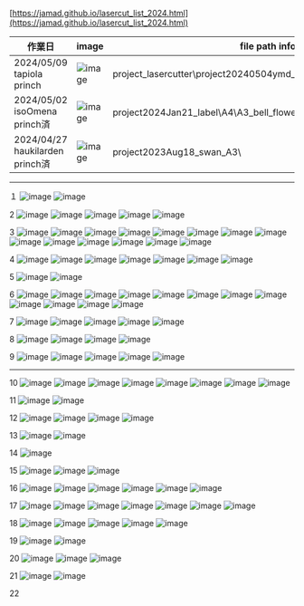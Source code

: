 <link rel="stylesheet" type="text/css" href="/assets/css/styles.css">

[https://jamad.github.io/lasercut_list_2024.html](https://jamad.github.io/lasercut_list_2024.html)


| 作業日 | image | file path info|
| -------------| ------------- | ------------- |
| 2024/05/09 tapiola princh| ![image](https://github.com/jamad/jamad.github.io/assets/949913/7e7c449b-df50-4f36-8467-e783cc216293)| project_lasercutter\project20240504ymd_ai_image | 
| 2024/05/02 isoOmena princh済| ![image](https://github.com/jamad/jamad.github.io/assets/949913/acc28949-f81b-4519-8924-af2a571cc4d3)| project2024Jan21_label\A4\A3_bell_flower_update_smaller_for_dish.pdf | 
| 2024/04/27 haukilarden princh済|  ![image](https://github.com/jamad/jamad.github.io/assets/949913/a0cda0f4-73aa-48e5-9e3c-d5e74f1f7938) | project2023Aug18_swan_A3\ |




---
１
![image](https://github.com/jamad/jamad.github.io/assets/949913/50931217-9e8f-43d3-ae74-f35a5a0a8898)
![image](https://github.com/jamad/jamad.github.io/assets/949913/2855acd9-9ee8-48ff-a187-fa6db7d8b2ca)




2
![image](https://github.com/jamad/jamad.github.io/assets/949913/59267f83-8ea0-4dbe-bd38-44293d5db49a)
![image](https://github.com/jamad/jamad.github.io/assets/949913/9199fce7-5208-4989-9684-5e2d5166b8d7)
![image](https://github.com/jamad/jamad.github.io/assets/949913/8664d4e8-b792-4e17-836f-5baafa643ed4)
![image](https://github.com/jamad/jamad.github.io/assets/949913/8b874fd0-df65-413d-9d9e-7766eee7fd3f)
![image](https://github.com/jamad/jamad.github.io/assets/949913/03f53a1d-bd85-43e1-8961-6a2eb1cf752d)



3
![image](https://github.com/jamad/jamad.github.io/assets/949913/5282a1fa-c343-4c7c-a60a-2934f19e3dbf)
![image](https://github.com/jamad/jamad.github.io/assets/949913/dad0ebc2-020e-49a9-9aa4-5faaaafb2ceb)
![image](https://github.com/jamad/jamad.github.io/assets/949913/8db11c46-6be0-497e-8416-3bd2867e99b3)
![image](https://github.com/jamad/jamad.github.io/assets/949913/60c2aae5-2346-4d7a-9a62-b8abbf644f87)
![image](https://github.com/jamad/jamad.github.io/assets/949913/40f340df-d880-4e0a-97bd-012552c2fb5f)
![image](https://github.com/jamad/jamad.github.io/assets/949913/a8771de5-5fa9-4156-a578-73273e975fb8)
![image](https://github.com/jamad/jamad.github.io/assets/949913/368e5ede-bf72-4b31-a6b6-039bd83e6c1d)
![image](https://github.com/jamad/jamad.github.io/assets/949913/627e72a4-4949-4b18-aaa1-026d64eb52fe)
![image](https://github.com/jamad/jamad.github.io/assets/949913/37ccada0-534f-4efd-baec-dc62b90228d8)
![image](https://github.com/jamad/jamad.github.io/assets/949913/884430a8-e0ee-494e-bd44-394312eb0955)
![image](https://github.com/jamad/jamad.github.io/assets/949913/a1fc54c6-7b4a-46ef-8144-306ccea9259f)
![image](https://github.com/jamad/jamad.github.io/assets/949913/afc6fe23-cddf-4f0e-8f86-54e1548b4bf2)
![image](https://github.com/jamad/jamad.github.io/assets/949913/73e00340-94ec-4b85-af96-8eb11836be6b)
![image](https://github.com/jamad/jamad.github.io/assets/949913/16c1f5d4-a5a4-4953-a394-2fa2243ead50)


4
![image](https://github.com/jamad/jamad.github.io/assets/949913/31bbc41c-287b-4a28-8af5-3ce070ee563c)
![image](https://github.com/jamad/jamad.github.io/assets/949913/dcb61c6f-6dcc-43fa-a5ad-6709241d2dc7)
![image](https://github.com/jamad/jamad.github.io/assets/949913/09640241-4d1a-4b96-9ecb-601971c1d413)
![image](https://github.com/jamad/jamad.github.io/assets/949913/0271edec-0774-4dd5-809f-d68996410a31)
![image](https://github.com/jamad/jamad.github.io/assets/949913/bee89e64-ccdf-40d4-8edf-684b5955426c)
![image](https://github.com/jamad/jamad.github.io/assets/949913/657cf095-ff5b-4999-b00b-de49435dacb3)
![image](https://github.com/jamad/jamad.github.io/assets/949913/0e810b99-d74a-4f53-b553-158f72322126)


5
![image](https://github.com/jamad/jamad.github.io/assets/949913/a34cff3d-ed01-4643-b461-317ec81be54e)
![image](https://github.com/jamad/jamad.github.io/assets/949913/703413da-2dc7-434c-8a9e-150a09d718fd)


6
![image](https://github.com/jamad/jamad.github.io/assets/949913/affe6ca7-ff03-4d5f-b339-0001b5628158)
![image](https://github.com/jamad/jamad.github.io/assets/949913/16c61677-baa1-44a2-881f-41b0589db95d)
![image](https://github.com/jamad/jamad.github.io/assets/949913/2e11afb9-673a-4f7d-aa6c-76b0906c4ba1)
![image](https://github.com/jamad/jamad.github.io/assets/949913/a6e24830-3a8b-423d-9ef8-0d0abd986a70)
![image](https://github.com/jamad/jamad.github.io/assets/949913/3a825dff-1e31-4b6b-a7de-8dc1e758841d)
![image](https://github.com/jamad/jamad.github.io/assets/949913/25e3ec92-f854-4c20-8eaa-cc38dcd10aea)
![image](https://github.com/jamad/jamad.github.io/assets/949913/47c83c5e-f1d7-427c-9159-87fdb4b62584)
![image](https://github.com/jamad/jamad.github.io/assets/949913/3f68a8d1-8201-41f7-afb3-edbf09c98310)
![image](https://github.com/jamad/jamad.github.io/assets/949913/14728b9a-c9c3-4d6e-9902-e2a4e39215ba)
![image](https://github.com/jamad/jamad.github.io/assets/949913/54252c56-54fd-41bb-b3a6-2778880921f1)
![image](https://github.com/jamad/jamad.github.io/assets/949913/3ed03137-7f2c-49b0-9c16-f4a13693efd8)
![image](https://github.com/jamad/jamad.github.io/assets/949913/15756908-5e1c-4b59-abeb-a1e302ecd1b9)





7
![image](https://github.com/jamad/jamad.github.io/assets/949913/322eafa0-d6fe-4ff5-b4f0-7a06f33699a0)
![image](https://github.com/jamad/jamad.github.io/assets/949913/9f2466b2-89a0-4216-8782-6ebd7fea77d3)
![image](https://github.com/jamad/jamad.github.io/assets/949913/9d9ce00d-f38f-40f5-8427-7df0a3460d22)
![image](https://github.com/jamad/jamad.github.io/assets/949913/ea5e6dcd-015c-40d4-883a-2b8acd7397fa)
![image](https://github.com/jamad/jamad.github.io/assets/949913/575c3e57-1921-4263-9ba2-955243d9fc5e)



8
![image](https://github.com/jamad/jamad.github.io/assets/949913/5ae71a06-5e6c-4211-b452-e95a9acebbaa)
![image](https://github.com/jamad/jamad.github.io/assets/949913/58b73004-0120-425c-8ec9-5e182eb959df)
![image](https://github.com/jamad/jamad.github.io/assets/949913/22df7cd5-cb99-4292-ad88-30233b9929d9)
![image](https://github.com/jamad/jamad.github.io/assets/949913/f8cbd197-d593-4cc9-b2a5-e68477f9b68b)


9
![image](https://github.com/jamad/jamad.github.io/assets/949913/9584b8e6-d5ac-4330-93f5-89ffe73f13e2)
![image](https://github.com/jamad/jamad.github.io/assets/949913/a5ffc8c0-faf4-48df-9dba-1c2623319c85)
![image](https://github.com/jamad/jamad.github.io/assets/949913/c00e3fd0-1d82-499c-91e2-8d70d0c70e6f)
![image](https://github.com/jamad/jamad.github.io/assets/949913/909c7377-f143-444f-a520-3d7be154b708)
![image](https://github.com/jamad/jamad.github.io/assets/949913/8b8707ab-4956-4716-98cf-838b1c5b4f0d)



---

10
![image](https://github.com/jamad/jamad.github.io/assets/949913/2dcff51e-45d2-4f38-9acb-274d40aa2675)
![image](https://github.com/jamad/jamad.github.io/assets/949913/c9c578f5-e1d9-47f5-8c01-90c20719a54e)
![image](https://github.com/jamad/jamad.github.io/assets/949913/2942a52c-2fcb-4bf3-8d6e-085742880a94)
![image](https://github.com/jamad/jamad.github.io/assets/949913/fdb56957-2297-4352-910b-c2e857b0be79)
![image](https://github.com/jamad/jamad.github.io/assets/949913/6d15a3b7-45e0-4db5-8982-3456dc6888f5)
![image](https://github.com/jamad/jamad.github.io/assets/949913/086dea6f-7521-482d-a27c-ac9b07c7fb8e)
![image](https://github.com/jamad/jamad.github.io/assets/949913/790455b9-cffd-4d6d-b14c-50a52638a40d)
![image](https://github.com/jamad/jamad.github.io/assets/949913/04befafa-251e-4bcf-ac97-f81a3f822ef4)




11
![image](https://github.com/jamad/jamad.github.io/assets/949913/caa7bb63-6ca8-4705-8024-557b735b51b9)
![image](https://github.com/jamad/jamad.github.io/assets/949913/b842504a-e892-466d-b9ff-516f470cb5c3)



12
![image](https://github.com/jamad/jamad.github.io/assets/949913/f7621647-85c4-4ba3-8694-e608e1e63505)
![image](https://github.com/jamad/jamad.github.io/assets/949913/8b13ded0-d6f5-463f-b137-f0ffefb163d9)
![image](https://github.com/jamad/jamad.github.io/assets/949913/0130ac3f-6dbd-4758-8efd-cda9d65fc124)
![image](https://github.com/jamad/jamad.github.io/assets/949913/6fdd3195-277c-4513-916f-74795991862c)



13
![image](https://github.com/jamad/jamad.github.io/assets/949913/16c7e0d7-7c4c-47b6-ac9f-a3b90634b38e)
![image](https://github.com/jamad/jamad.github.io/assets/949913/82dc471a-29de-494b-bc4a-a142b94e12bc)


14
![image](https://github.com/jamad/jamad.github.io/assets/949913/d1828d53-83ea-49e6-ac2f-98e921539f90)


15
![image](https://github.com/jamad/jamad.github.io/assets/949913/7d188ca8-2ac8-4928-b11c-f3aebd41bb83)
![image](https://github.com/jamad/jamad.github.io/assets/949913/3382f398-35d3-4e6c-ba6e-c59d14b1e0dd)
![image](https://github.com/jamad/jamad.github.io/assets/949913/014f0a73-6311-4999-8b41-286785acf99d)



16
![image](https://github.com/jamad/jamad.github.io/assets/949913/43585c93-03df-4ca0-a1c2-45356692c264)
![image](https://github.com/jamad/jamad.github.io/assets/949913/c0273c82-41bf-4745-91ef-12a8c8cfe5c8)
![image](https://github.com/jamad/jamad.github.io/assets/949913/220a5f9e-022b-4260-b86e-f165494daa1c)
![image](https://github.com/jamad/jamad.github.io/assets/949913/7aed4815-9b05-4a5d-ab25-8fb30499cebd)
![image](https://github.com/jamad/jamad.github.io/assets/949913/b59629ed-301d-43d1-9ea5-3a03481dbf2e)
![image](https://github.com/jamad/jamad.github.io/assets/949913/8876fc03-db7b-4bf7-8fda-078a359eea3e)



17
![image](https://github.com/jamad/jamad.github.io/assets/949913/2a6cee60-90ea-4d7e-a533-ce4e1c98e751)
![image](https://github.com/jamad/jamad.github.io/assets/949913/15818c98-ba81-4690-9e2b-55db389acfc4)
![image](https://github.com/jamad/jamad.github.io/assets/949913/7b2a555f-6acb-42ad-9970-f3267d8b5005)
![image](https://github.com/jamad/jamad.github.io/assets/949913/53cbb50c-3bae-475a-957d-34d02e092b6e)
![image](https://github.com/jamad/jamad.github.io/assets/949913/f326a5ca-55e4-4e73-92d2-0dd1616a007f)
![image](https://github.com/jamad/jamad.github.io/assets/949913/168967a9-a589-44c8-b7fc-e954c94905bd)
![image](https://github.com/jamad/jamad.github.io/assets/949913/4f3ebc3c-c3fd-4fcc-bdaa-7c563cc3e5eb)


18
![image](https://github.com/jamad/jamad.github.io/assets/949913/5eea5ab5-cbd2-4622-bffe-0edbd2c910ec)
![image](https://github.com/jamad/jamad.github.io/assets/949913/cc828439-fd46-4686-b0b2-17b99faaa743)
![image](https://github.com/jamad/jamad.github.io/assets/949913/dc380c3f-07b3-4cee-982e-7304a33064c5)
![image](https://github.com/jamad/jamad.github.io/assets/949913/0358060c-476d-4519-9fb6-d748a2b8b047)
![image](https://github.com/jamad/jamad.github.io/assets/949913/72445293-51a6-409e-9d2c-20121eff1c43)


19
![image](https://github.com/jamad/jamad.github.io/assets/949913/a4922f01-8477-450a-8694-c4eaf20c1c05)
![image](https://github.com/jamad/jamad.github.io/assets/949913/45fcd66a-8d11-4cf0-800c-270cc89a0de5)


20
![image](https://github.com/jamad/jamad.github.io/assets/949913/e1b1014a-bfa3-42de-9ea0-4f2fa37e8a8c)
![image](https://github.com/jamad/jamad.github.io/assets/949913/0d49948a-d5cb-491a-b4c0-c4829c060b43)
![image](https://github.com/jamad/jamad.github.io/assets/949913/b7424e63-170f-403a-a61a-1a8ec2ffe506)


21
![image](https://github.com/jamad/jamad.github.io/assets/949913/bfa5e1ec-6a14-4159-a785-c68cc8a2a5ba)
![image](https://github.com/jamad/jamad.github.io/assets/949913/cad88949-88b4-4b14-b200-625f7a6445b9)


22




